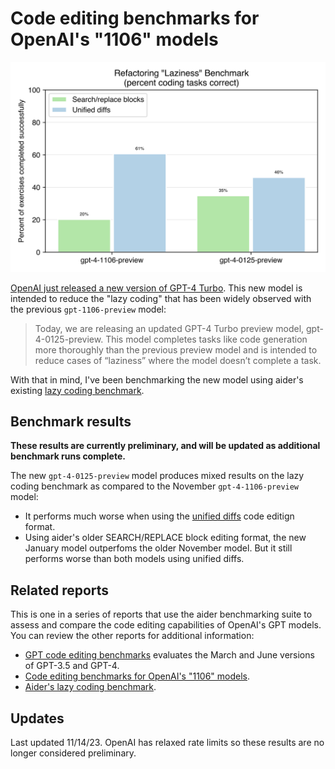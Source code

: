 # Code editing benchmarks for OpenAI's "1106" models

[![benchmark results](../assets/benchmarks-0125.svg)](https://aider.chat/assets/benchmarks-0125.svg)

[OpenAI just released a new version of GPT-4 Turbo](https://openai.com/blog/new-embedding-models-and-api-updates).
This new model is intended to reduce the "lazy coding" that has been widely observed with the previous `gpt-1106-preview` model:

> Today, we are releasing an updated GPT-4 Turbo preview model, gpt-4-0125-preview. This model completes tasks like code generation more thoroughly than the previous preview model and is intended to reduce cases of “laziness” where the model doesn’t complete a task.

With that in mind, I've been benchmarking the new model using
aider's existing
[lazy coding benchmark](https://aider.chat/docs/unified-diffs.html).

## Benchmark results

**These results are currently preliminary, and will be updated as additional benchmark runs complete.**

The new `gpt-4-0125-preview` model produces mixed results on the
lazy coding benchmark as compared to the November `gpt-4-1106-preview` model:

- It performs much worse when using the [unified diffs](https://aider.chat/docs/unified-diffs.html) code editign format.
- Using aider's older SEARCH/REPLACE block editing format, the new January model outperfoms the older November model. But it still performs worse than both models using unified diffs.

## Related reports

This is one in a series of reports
that use the aider benchmarking suite to assess and compare the code
editing capabilities of OpenAI's GPT models.
You can review the other reports
for additional information:

- [GPT code editing benchmarks](https://aider.chat/docs/benchmarks.html) evaluates the March and June versions of GPT-3.5 and GPT-4.
- [Code editing benchmarks for OpenAI's "1106" models](https://aider.chat/docs/benchmarks-1106.html).
- [Aider's lazy coding benchmark](https://aider.chat/docs/unified-diffs.html).


## Updates

Last updated 11/14/23.
OpenAI has relaxed rate limits so these results are no longer considered preliminary.
